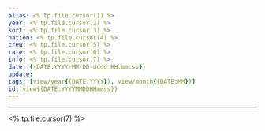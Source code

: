 ```yaml
---
alias: <% tp.file.cursor(1) %>
year: <% tp.file.cursor(2) %>
sort: <% tp.file.cursor(3) %>
nation: <% tp.file.cursor(4) %>
crew: <% tp.file.cursor(5) %>
rate: <% tp.file.cursor(6) %>
info: <% tp.file.cursor(7) %>
date: {{DATE:YYYY-MM-DD-dddd HH:mm:ss}}
update: 
tags: [view/year{{DATE:YYYY}}, view/month{{DATE:MM}}]
id: view{{DATE:YYYYMMDDHHmmss}}
---
```

---

<% tp.file.cursor(7) %>
